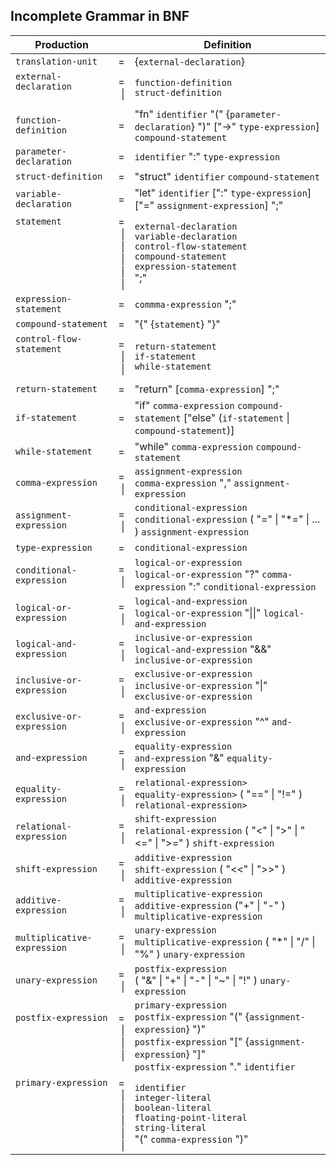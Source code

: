 ## Incomplete Grammar in BNF

| Production                                                                |                                  | Definition                                                                                                                                                                                            |
| ---                                                                       | ---:                             | ---                                                                                                                                                                                                   |
| ``translation-unit``                                                      | =                                | {``external-declaration``}                                                                                                                                                                            |
| ``external-declaration``<br>&nbsp;                                        | = <br>\|                         | ``function-definition`` <br> ``struct-definition``                                                                                                                                                    |
| ``function-definition``                                                   | =                                | "fn" ``identifier`` "(" {``parameter-declaration``} ")" ["->" ``type-expression``] ``compound-statement``                                                                                             |
| ``parameter-declaration``                                                 | =                                | ``identifier`` ":" ``type-expression``                                                                                                                                                                |
| ``struct-definition``                                                     | =                                | "struct" ``identifier`` ``compound-statement``                                                                                                                                                        |
| ``variable-declaration``                                                  | =                                | "let" ``identifier`` [":" ``type-expression``] ["=" ``assignment-expression``] ";"                                                                                                                    |
| ``statement`` <br>&nbsp;<br>&nbsp;<br>&nbsp;<br>&nbsp;<br>&nbsp;          | = <br>\|<br>\|<br>\|<br>\|<br>\| | ``external-declaration`` <br> ``variable-declaration`` <br> ``control-flow-statement`` <br> ``compound-statement`` <br> ``expression-statement`` <br> ";"                                             |
| ``expression-statement``                                                  | =                                | ``commma-expression`` ";"                                                                                                                                                                             | 
| ``compound-statement``                                                    | =                                | "{" {``statement``} "}"                                                                                                                                                                               |
| ``control-flow-statement`` <br>&nbsp;<br>&nbsp;                           | = <br>\|<br>\|                   | ``return-statement`` <br> ``if-statement`` <br> ``while-statement``                                                                                                                                   |
| ``return-statement``                                                      | =                                | "return" \[``comma-expression``\] ";"                                                                                                                                                                 |
| ``if-statement``                                                          | =                                | "if" ``comma-expression`` ``compound-statement`` ["else" (``if-statement`` \| ``compound-statement``)]                                                                                                |
| ``while-statement``                                                       | =                                | "while" ``comma-expression`` ``compound-statement``                                                                                                                                                   |
| ``comma-expression``                                                      | = <br>\|                         | ``assignment-expression`` <br> ``comma-expression`` "," ``assignment-expression``                                                                                                                     |
| ``assignment-expression``                                                 | = <br>\|                         | ``conditional-expression`` <br> ``conditional-expression`` ( "=" \| "*=" \| ... ) ``assignment-expression``                                                                                           |
| ``type-expression``                                                       | =                                | ``conditional-expression``                                                                                                                                                                            |
| ``conditional-expression``                                                | = <br>\|                         | ``logical-or-expression`` <br> ``logical-or-expression`` "?" ``comma-expression`` ":" ``conditional-expression``                                                                                      |
| ``logical-or-expression``                                                 | = <br>\|                         | ``logical-and-expression`` <br> ``logical-or-expression`` "\|\|" ``logical-and-expression``                                                                                                           |
| ``logical-and-expression``                                                | = <br>\|                         | ``inclusive-or-expression`` <br> ``logical-and-expression`` "&&" ``inclusive-or-expression``                                                                                                          |
| ``inclusive-or-expression``                                               | = <br>\|                         | ``exclusive-or-expression`` <br> ``inclusive-or-expression`` "\|" ``exclusive-or-expression``                                                                                                         |
| ``exclusive-or-expression``                                               | = <br>\|                         | ``and-expression`` <br> ``exclusive-or-expression`` "^" ``and-expression``                                                                                                                            |
| ``and-expression``                                                        | = <br>\|                         | ``equality-expression`` <br> ``and-expression`` "&" ``equality-expression``                                                                                                                           |
| ``equality-expression``                                                   | = <br>\|                         | ``relational-expression>`` <br> ``equality-expression>`` ( "==" \| "!=" ) ``relational-expression>``                                                                                                  | 
| ``relational-expression``                                                 | = <br>\|                         | ``shift-expression`` <br> ``relational-expression`` ( "<" \| ">" \| "<=" \| ">=" )  ``shift-expression``                                                                                              |
| ``shift-expression``                                                      | = <br>\|                         | ``additive-expression`` <br> ``shift-expression`` ( "<<" \| ">>" ) ``additive-expression``                                                                                                            |
| ``additive-expression``                                                   | = <br>\|                         | ``multiplicative-expression`` <br> ``additive-expression`` ("+" \| "-" ) ``multiplicative-expression``                                                                                                |
| ``multiplicative-expression``                                             | = <br>\|                         | ``unary-expression`` <br> ``multiplicative-expression`` ( "*" \| "/" \| "%" ) ``unary-expression``                                                                                                    |
| ``unary-expression``                                                      | = <br>\|                         | ``postfix-expression`` <br> ( "&" \| "+" \| "-" \| "~" \| "!" ) ``unary-expression``                                                                                                                  |
| ``postfix-expression`` <br>&nbsp;<br>&nbsp;<br>&nbsp;                     | = <br>\|<br>\|<br>\|             | ``primary-expression`` <br> ``postfix-expression`` "(" {``assignment-expression``} ")" <br> ``postfix-expression`` "[" {``assignment-expression``} "]" <br> ``postfix-expression`` "." ``identifier`` |
| ``primary-expression`` <br>&nbsp;<br>&nbsp;<br>&nbsp;<br>&nbsp;<br>&nbsp; | = <br>\|<br>\|<br>\|<br>\|<br>\| | ``identifier`` <br> ``integer-literal`` <br> ``boolean-literal`` <br> ``floating-point-literal`` <br> ``string-literal`` <br> "(" ``comma-expression`` ")"                                            |
